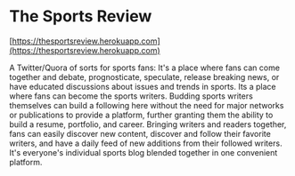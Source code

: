 # The Sports Review

[https://thesportsreview.herokuapp.com](https://thesportsreview.herokuapp.com)

A Twitter/Quora of sorts for sports fans: It's a place where fans can come together and debate, prognosticate, speculate, release breaking news, or have educated discussions about issues and trends in sports. 
Its a place where fans can become the sports writers. Budding sports writers themselves can build a following here without the need for major networks or publications to provide a platform, further granting 
them the ability to build a resume, portfolio, and career. Bringing writers and readers together, fans can easily discover new content, discover and follow their favorite writers, and have a daily feed of new 
additions from their followed writers. It's everyone's individual sports blog blended together in one convenient platform.
